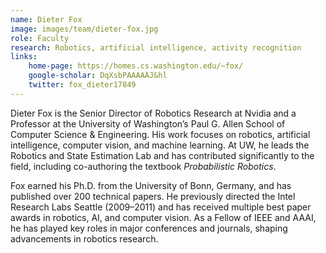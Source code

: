 ```yaml
---
name: Dieter Fox
image: images/team/dieter-fox.jpg
role: Faculty
research: Robotics, artificial intelligence, activity recognition
links:
    home-page: https://homes.cs.washington.edu/~fox/
    google-scholar: DqXsbPAAAAAJ&hl
    twitter: fox_dieter17849
---
```


Dieter Fox is the Senior Director of Robotics Research at Nvidia and a Professor at the University of Washington’s Paul G. Allen School of Computer Science & Engineering. His work focuses on robotics, artificial intelligence, computer vision, and machine learning. At UW, he leads the Robotics and State Estimation Lab and has contributed significantly to the field, including co-authoring the textbook *Probabilistic Robotics*.  

Fox earned his Ph.D. from the University of Bonn, Germany, and has published over 200 technical papers. He previously directed the Intel Research Labs Seattle (2009–2011) and has received multiple best paper awards in robotics, AI, and computer vision. As a Fellow of IEEE and AAAI, he has played key roles in major conferences and journals, shaping advancements in robotics research.
